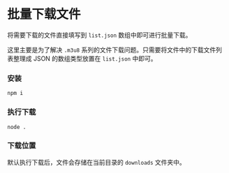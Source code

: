 # 批量下载文件

将需要下载的文件直接填写到 `list.json` 数组中即可进行批量下载。

这里主要是为了解决 `.m3u8` 系列的文件下载问题。只需要将文件中的下载文件列表整理成 JSON 的数组类型放置在 `list.json` 中即可。

### 安装

```
npm i
```

### 执行下载

```
node .
```

### 下载位置

默认执行下载后，文件会存储在当前目录的 `downloads` 文件夹中。
